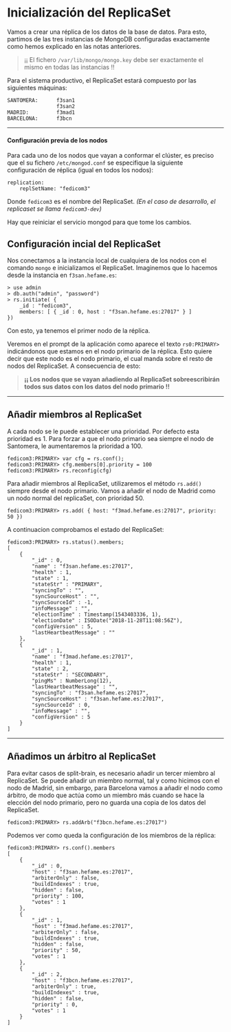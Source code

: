 # Inicialización del ReplicaSet

Vamos a crear una réplica de los datos de la base de datos. 
Para esto, partimos de las tres instancias de MongoDB configuradas exactamente como hemos explicado en las notas anteriores.

> ¡¡ El fichero `/var/lib/mongo/mongo.key` debe ser exactamente el mismo en todas las instancias !!

Para el sistema productivo, el ReplicaSet estará compuesto por las siguientes máquinas:

```
SANTOMERA:      f3san1
                f3san2
MADRID:         f3mad1
BARCELONA:      f3bcn
```

---
#### Configuración previa de los nodos

Para cada uno de los nodos que vayan a conformar el clúster, es preciso que el su fichero `/etc/mongod.conf` se 
especifique la siguiente configuración de réplica (igual en todos los nodos):

```
replication:
    replSetName: "fedicom3"
```

Donde `fedicom3` es el nombre del ReplicaSet. _(En el caso de desarrollo, el replicaset se llama `fedicom3-dev`)_

Hay que reiniciar el servicio mongod para que tome los cambios.

## Configuración incial del ReplicaSet

Nos conectamos a la instancia local de cualquiera de los nodos con el comando `mongo` e inicializamos el ReplicaSet. 
Imaginemos que lo hacemos desde la instancia en `f3san.hefame.es`:

```
> use admin
> db.auth("admin", "password")
> rs.initiate( {
    _id : "fedicom3",
    members: [ { _id : 0, host : "f3san.hefame.es:27017" } ]
})
```

Con esto, ya tenemos el primer nodo de la réplica. 

Veremos en el prompt de la aplicación como aparece el texto `rs0:PRIMARY>` indicándonos que estamos en el nodo primario de la réplica. 
Esto quiere decir que este nodo es el nodo primario, el cual manda sobre el resto de nodos del ReplicaSet. A consecuencia de esto:
> **¡¡ Los nodos que se vayan añadiendo al ReplicaSet sobreescribirán todos sus datos con los datos del nodo primario !!**

---
## Añadir miembros al ReplicaSet

A cada nodo se le puede establecer una prioridad. Por defecto esta prioridad es 1. Para forzar a que el nodo primario sea siempre el nodo de Santomera, le aumentaremos la prioridad a 100.

```
fedicom3:PRIMARY> var cfg = rs.conf();
fedicom3:PRIMARY> cfg.members[0].priority = 100
fedicom3:PRIMARY> rs.reconfig(cfg)
```

Para añadir miembros al ReplicaSet, utilizaremos el método `rs.add()` siempre desde el nodo primario. 
Vamos a añadir el nodo de Madrid como un nodo normal del replicaSet, con prioridad 50.

```
fedicom3:PRIMARY> rs.add( { host: "f3mad.hefame.es:27017", priority: 50 })
```

A continuacion comprobamos el estado del ReplicaSet:

```
fedicom3:PRIMARY> rs.status().members;
[
    {
        "_id" : 0,
        "name" : "f3san.hefame.es:27017",
        "health" : 1,
        "state" : 1,
        "stateStr" : "PRIMARY",
        "syncingTo" : "",
        "syncSourceHost" : "",
        "syncSourceId" : -1,
        "infoMessage" : "",
        "electionTime" : Timestamp(1543403336, 1),
        "electionDate" : ISODate("2018-11-28T11:08:56Z"),
        "configVersion" : 5,
        "lastHeartbeatMessage" : ""
    },
    {
        "_id" : 1,
        "name" : "f3mad.hefame.es:27017",
        "health" : 1,
        "state" : 2,
        "stateStr" : "SECONDARY",
        "pingMs" : NumberLong(12),
        "lastHeartbeatMessage" : "",
        "syncingTo" : "f3san.hefame.es:27017",
        "syncSourceHost" : "f3san.hefame.es:27017",
        "syncSourceId" : 0,
        "infoMessage" : "",
        "configVersion" : 5
    }
]
```

---
## Añadimos un árbitro al ReplicaSet

Para evitar casos de split-brain, es necesario añadir un tercer miembro al ReplicaSet. 
Se puede añadir un miembro normal, tal y como hicimos con el nodo de Madrid, sin embargo, para Barcelona vamos a añadir el nodo como árbitro, 
de modo que actúa como un miembro más cuando se hace la elección del nodo primario, pero no guarda una copia de los datos del ReplicaSet.

```
fedicom3:PRIMARY> rs.addArb("f3bcn.hefame.es:27017")
```

Podemos ver como queda la configuración de los miembros de la réplica:

```
fedicom3:PRIMARY> rs.conf().members
[
    {
        "_id" : 0,
        "host" : "f3san.hefame.es:27017",
        "arbiterOnly" : false,
        "buildIndexes" : true,
        "hidden" : false,
        "priority" : 100,
        "votes" : 1
    },
    {
        "_id" : 1,
        "host" : "f3mad.hefame.es:27017",
        "arbiterOnly" : false,
        "buildIndexes" : true,
        "hidden" : false,
        "priority" : 50,
        "votes" : 1
    },
    {
        "_id" : 2,
        "host" : "f3bcn.hefame.es:27017",
        "arbiterOnly" : true,
        "buildIndexes" : true,
        "hidden" : false,
        "priority" : 0,
        "votes" : 1
    }
]


